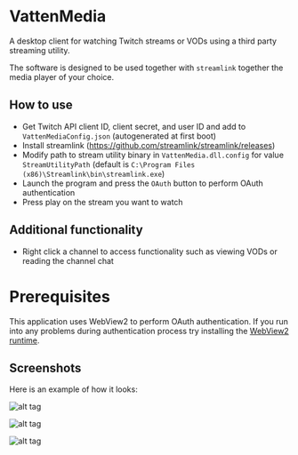 # VattenMedia

A desktop client for watching Twitch streams or VODs using a third party streaming utility.

The software is designed to be used together with `streamlink` together the media player of your choice.

## How to use

* Get Twitch API client ID, client secret, and user ID and add to `VattenMediaConfig.json` (autogenerated at first boot)
* Install streamlink (https://github.com/streamlink/streamlink/releases)
* Modify path to stream utility binary in `VattenMedia.dll.config` for value `StreamUtilityPath` (default is `C:\Program Files (x86)\Streamlink\bin\streamlink.exe`)
* Launch the program and press the `OAuth` button to perform OAuth authentication
* Press play on the stream you want to watch

## Additional functionality

* Right click a channel to access functionality such as viewing VODs or reading the channel chat

# Prerequisites

This application uses WebView2 to perform OAuth authentication. If you run into any problems during authentication process try installing the [WebView2 runtime](https://developer.microsoft.com/en-us/microsoft-edge/webview2/).

## Screenshots

Here is an example of how it looks:

![alt tag](https://i.imgur.com/ayXhwNq.png "Example usage of the application in list view")

![alt tag](https://i.imgur.com/dD7yjL3.png "Example usage of the application in grid view")

![alt tag](https://i.imgur.com/R9r2rKe.png "Example usage of channel chat viewer")
